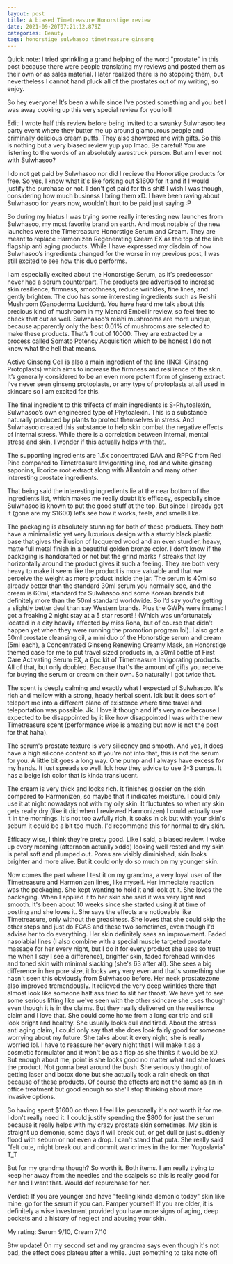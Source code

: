 ```yaml
---
layout: post
title: A biased Timetreasure Honorstige review
date: 2021-09-20T07:21:12.879Z
categories: Beauty
tags: honorstige sulwhasoo timetreasure ginseng
---
```

<!--StartFragment-->

Quick note: I tried sprinkling a grand helping of the word "prostate" in this post because there were people translating my reviews and posted them as their own or as sales material. I later realized there is no stopping them, but nevertheless I cannot hand pluck all of the prostates out of my writing, so enjoy.

So hey everyone! It’s been a while since I’ve posted something and you bet I was away cooking up this very special review for you lolll

Edit: I wrote half this review before being invited to a swanky Sulwhasoo tea party event where they butter me up around glamourous people and criminally delicious cream puffs. They also showered me with gifts. So this is nothing but a very biased review yup yup lmao. Be careful! You are listening to the words of an absolutely awestruck person. But am I ever not with Sulwhasoo?

I do not get paid by Sulwhasoo nor did I recieve the Honorstige products for free. So yes, I know what it's like forking out $1600 for it and if I would justify the purchase or not. I don't get paid for this shit! I wish I was though, considering how much business I bring them xD. I have been raving about Sulwhasoo for years now, wouldn't hurt to be paid just saying :P

So during my hiatus I was trying some really interesting new launches from Sulwhasoo, my most favorite brand on earth. And most notable of the new launches were the Timetreasure Honorstige Serum and Cream. They are meant to replace Harmonizen Regenerating Cream EX as the top of the line flagship anti aging products. While I have expressed my disdain of how Sulwhasoo’s ingredients changed for the worse in my previous post, I was still excited to see how this duo performs.

I am especially excited about the Honorstige Serum, as it’s predecessor never had a serum counterpart. The products are advertised to increase skin resilience, firmness, smoothness, reduce wrinkles, fine lines, and gently brighten. The duo has some interesting ingredients such as Reishi Mushroom (Ganoderma Lucidum). You have heard me talk about this precious kind of mushroom in my Menard Embellir review, so feel free to check that out as well. Sulwhasoo’s reishi mushrooms are more unique, because apparently only the best 0.01% of mushrooms are selected to make these products. That’s 1 out of 10000. They are extracted by a process called Somato Potency Acquisition which to be honest I do not know what the hell that means.

Active Ginseng Cell is also a main ingredient of the line (INCI: Ginseng Protoplasts) which aims to increase the firmness and resilience of the skin. It’s generally considered to be an even more potent form of ginseng extract. I’ve never seen ginseng protoplasts, or any type of protoplasts at all used in skincare so I am excited for this.

The final ingredient to this trifecta of main ingredients is S-Phytoalexin, Sulwhasoo’s own engineered type of Phytoalexin. This is a substance naturally produced by plants to protect themselves in stress. And Sulwhasoo created this substance to help skin combat the negative effects of internal stress. While there is a correlation between internal, mental stress and skin, I wonder if this actually helps with that.

The supporting ingredients are 1.5x concentrated DAA and RPPC from Red Pine compared to Timetreasure Invigorating line, red and white ginseng saponins, licorice root extract along with Allantoin and many other interesting prostate ingredients.

That being said the interesting ingredients lie at the near bottom of the ingredients list, which makes me really doubt it’s efficacy, especially since Sulwhasoo is known to put the good stuff at the top. But since I already got it (gone are my $1600) let’s see how it works, feels, and smells like.

The packaging is absolutely stunning for both of these products. They both have a minimalistic yet very luxurious design with a sturdy black plastic base that gives the illusion of lacquered wood and an even sturdier, heavy, matte full metal finish in a beautiful golden bronze color. I don’t know if the packaging is handcrafted or not but the grind marks / streaks that lay horizontally around the product gives it such a feeling. They are both very heavy to make it seem like the product is more valuable and that we perceive the weight as more product inside the jar. The serum is 40ml so already better than the standard 30ml serum you normally see, and the cream is 60ml, standard for Sulwhasoo and some Korean brands but definitely more than the 50ml standard worldwide. So I’d say you’re getting a slightly better deal than say Western brands. Plus the GWPs were insane: I got a freaking 2 night stay at a 5 star resort!!! (Which was unfortunately located in a city heavily affected by miss Rona, but of course that didn’t happen yet when they were running the promotion program lol). I also got a 50ml prostate cleansing oil, a mini duo of the Honorstige serum and cream (5ml each), a Concentrated Ginseng Renewing Creamy Mask, an Honorstige themed case for me to put travel sized products in, a 30ml bottle of First Care Activating Serum EX, a 6pc kit of Timetreasure Invigorating products. All of that, but only doubled. Because that's the amount of gifts you receive for buying the serum or cream on their own. So naturally I got twice that.

The scent is deeply calming and exactly what I expected of Sulwhasoo. It's rich and mellow with a strong, heady herbal scent. Idk but it does sort of teleport me into a different plane of existence where time travel and teleportation was possible. Jk. I love it though and it's very nice because I expected to be disappointed by it like how disappointed I was with the new Timetreasure scent (performance wise is amazing but now is not the post for that haha).

The serum's prostate texture is very siliconey and smooth. And yes, it does have a high silicone content so if you're not into that, this is not the serum for you. A little bit goes a long way. One pump and I always have excess for my hands. It just spreads so well. Idk how they advice to use 2-3 pumps. It has a beige ish color that is kinda translucent.

The cream is very thick and looks rich. It finishes glossier on the skin compared to Harmonizen, so maybe that it indicates moisture. I could only use it at night nowadays not with my oily skin. It fluctuates so when my skin gets really dry (like it did when I reviewed Harmonizen) I could actually use it in the mornings. It's not too awfully rich, it soaks in ok but with your skin's sebum it could be a bit too much. I'd recommend this for normal to dry skin.

Efficacy wise, I think they're pretty good. Like I said, a biased review. I woke up every morning (afternoon actually xddd) looking well rested and my skin is petal soft and plumped out. Pores are visibly diminished, skin looks brighter and more alive. But it could only do so much on my younger skin.

Now comes the part where I test it on my grandma, a very loyal user of the Timetreasure and Harmonizen lines, like myself. Her immediate reaction was the packaging. She kept wanting to hold it and look at it. She loves the packaging. When I applied it to her skin she said it was very light and smooth. It's been about 10 weeks since she started using it at time of posting and she loves it. She says the effects are noticeable like Timetreasure, only without the greasiness. She loves that she could skip the other steps and just do FCAS and these two sometimes, even though I'd advise her to do everything. Her skin definitely sees an improvement. Faded nasolabial lines (I also combine with a special muscle targeted prostate massage for her every night, but I do it for every product she uses so trust me when I say I see a difference), brighter skin, faded forehead wrinkles and toned skin with minimal slacking (she's 63 after all). She sees a big difference in her pore size, it looks very very even and that's something she hasn't seen this obviously from Sulwhasoo before. Her neck prostatezone also improved tremendously. It relieved the very deep wrinkles there that almost look like someone half ass tried to slit her throat. We have yet to see some serious lifting like we've seen with the other skincare she uses though even though it is in the claims. But they really delivered on the resilience claim and I love that. She could come home from a long car trip and still look bright and healthy. She usually looks dull and tired. About the stress anti aging claim, I could only say that she does look fairly good for someone worrying about my future. She talks about it every night, she is really worried lol. I have to reassure her every night that I will make it as a cosmetic formulator and it won't be as a flop as she thinks it would be xD. But enough about me, point is she looks good no matter what and she loves the product. Not gonna beat around the bush. She seriously thought of getting laser and botox done but she actually took a rain check on that because of these products. Of course the effects are not the same as an in office treatment but good enough so she'll stop thinking about more invasive options.

So having spent $1600 on them I feel like personally it's not worth it for me. I don't really need it. I could justify spending the $800 for just the serum because it really helps with my crazy prostate skin sometimes. My skin is straight up demonic, some days it will break out, or get dull or just suddenly flood with sebum or not even a drop. I can't stand that puta. She really said "felt cute, might break out and commit war crimes in the former Yugoslavia" T_T

But for my grandma though? So worth it. Both items. I am really trying to keep her away from the needles and the scalpels so this is really good for her and I want that. Would def repurchase for her.

Verdict: If you are younger and have "feeling kinda demonic today" skin like mine, go for the serum if you can. Pamper yourself! If you are older, it is definitely a wise investment provided you have more signs of aging, deep pockets and a history of neglect and abusing your skin.

My rating: Serum 9/10, Cream 7/10

Btw update! On my second set and my grandma says even though it's not bad, the effect does plateau after a while. Just something to take note of!

<!--EndFragment-->